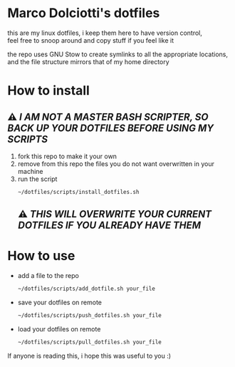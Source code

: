 # Marco Dolciotti's dotfiles

this are my linux dotfiles, i keep them here to have version control,\
feel free to snoop around and copy stuff if you feel like it

the repo uses GNU Stow to create symlinks to all the appropriate locations,\
and the file structure mirrors that of my home directory

# How to install

## :warning: *I AM NOT A MASTER BASH SCRIPTER, SO BACK UP YOUR DOTFILES BEFORE USING MY SCRIPTS*

1. fork this repo to make it your own
2. remove from this repo the files you do not want overwritten in your machine
3. run the script
    ```bash
    ~/dotfiles/scripts/install_dotfiles.sh
    ```
    ## :warning: *THIS WILL OVERWRITE YOUR CURRENT DOTFILES IF YOU ALREADY HAVE THEM*

# How to use

- add a file to the repo
    ```bash
    ~/dotfiles/scripts/add_dotfile.sh your_file
    ```
- save your dotfiles on remote
    ```bash
    ~/dotfiles/scripts/push_dotfiles.sh your_file
    ```
- load your dotfiles on remote
    ```bash
    ~/dotfiles/scripts/pull_dotfiles.sh your_file
    ```

If anyone is reading this, i hope this was useful to you :)

